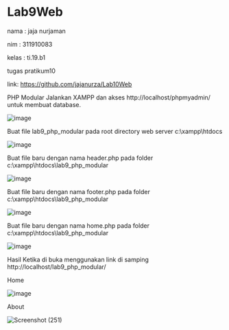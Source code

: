 # Lab9Web

nama  : jaja nurjaman

nim   : 311910083

kelas : ti.19.b1

tugas  pratikum10

link: https://github.com/jajanurza/Lab10Web


PHP Modular
Jalankan XAMPP dan akses http://localhost/phpmyadmin/ untuk membuat database.

![image](https://user-images.githubusercontent.com/81528179/121054059-2e697200-c7e6-11eb-8461-900352276f53.png)

Buat file lab9_php_modular pada root directory web server c:\xampp\htdocs

![image](https://user-images.githubusercontent.com/81528179/121054170-4a6d1380-c7e6-11eb-980d-abbe0dedbe97.png)

Buat file baru dengan nama header.php pada folder c:\xampp\htdocs\lab9_php_modular

![image](https://user-images.githubusercontent.com/81528179/121054286-67a1e200-c7e6-11eb-8355-1db7c8d38463.png)


Buat file baru dengan nama footer.php pada folder c:\xampp\htdocs\lab9_php_modular

![image](https://user-images.githubusercontent.com/81528179/121054428-86a07400-c7e6-11eb-96c2-eaae71e48b3d.png)


Buat file baru dengan nama home.php pada folder c:\xampp\htdocs\lab9_php_modular

![image](https://user-images.githubusercontent.com/81528179/121054516-9e77f800-c7e6-11eb-9637-fceff341efba.png)

Hasil Ketika di buka menggunakan link di samping http://localhost/lab9_php_modular/

Home

![image](https://user-images.githubusercontent.com/81528179/121054731-d5e6a480-c7e6-11eb-8889-118bfaa7828f.png)

About

![Screenshot (251)](https://user-images.githubusercontent.com/81528179/121197229-57980a00-c89b-11eb-8857-e4b1c687f58c.png)


